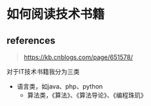# 如何阅读技术书籍

## references

> https://kb.cnblogs.com/page/651578/

对于IT技术书籍我分为三类

- 语言类，如java、php、python
  - 算法类，《算法》、《算法导论》、《编程珠玑》